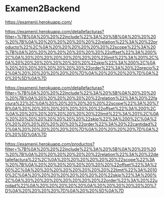 # Examen2Backend
https://examenii.herokuapp.com/

https://examenii.herokuapp.com/detallefacturas?filter=%7B%0A%20%20%22include%22%3A%20%5B%0A%20%20%20%20%7B%0A%20%20%20%20%20%20%22relation%22%3A%20%22producto%22%2C%0A%20%20%20%20%20%20%22scope%22%3A%20%7B%0A%20%20%20%20%20%20%20%20%22offset%22%3A%200%2C%0A%20%20%20%20%20%20%20%20%22limit%22%3A%201%2C%0A%20%20%20%20%20%20%20%20%22skip%22%3A%200%2C%0A%20%20%20%20%20%20%20%20%22order%22%3A%20%22precio%22%0A%20%20%20%20%20%20%7D%0A%20%20%20%20%7D%0A%20%20%5D%0A%7D

https://examenii.herokuapp.com/detallefacturas?filter=%7B%0A%20%20%22include%22%3A%20%5B%0A%20%20%20%20%7B%0A%20%20%20%20%20%20%22relation%22%3A%20%22factura%22%2C%0A%20%20%20%20%20%20%22scope%22%3A%20%7B%0A%20%20%20%20%20%20%20%20%22offset%22%3A%200%2C%0A%20%20%20%20%20%20%20%20%22limit%22%3A%201%2C%0A%20%20%20%20%20%20%20%20%22skip%22%3A%200%2C%0A%20%20%20%20%20%20%20%20%22order%22%3A%20%22cantidad%22%0A%20%20%20%20%20%20%7D%0A%20%20%20%20%7D%0A%20%20%5D%0A%7D

https://examenii.herokuapp.com/productos?filter=%7B%0A%20%20%22include%22%3A%20%5B%0A%20%20%20%20%7B%0A%20%20%20%20%20%20%22relation%22%3A%20%22detallefactura%22%2C%0A%20%20%20%20%20%20%22scope%22%3A%20%7B%0A%20%20%20%20%20%20%20%20%22offset%22%3A%200%2C%0A%20%20%20%20%20%20%20%20%22limit%22%3A%20100%2C%0A%20%20%20%20%20%20%20%20%22skip%22%3A%200%2C%0A%20%20%20%20%20%20%20%20%22order%22%3A%20%22unidad%22%0A%20%20%20%20%20%0A%20%20%20%20%20%20%7D%0A%20%20%20%20%7D%0A%20%20%5D%0A%7D
